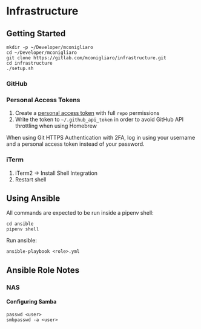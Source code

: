 # Infrastructure

## Getting Started

    mkdir -p ~/Developer/mconigliaro
    cd ~/Developer/mconigliaro
    git clone https://gitlab.com/mconigliaro/infrastructure.git
    cd infrastructure
    ./setup.sh

### GitHub

### Personal Access Tokens

1. Create a [personal access token](https://github.com/settings/tokens) with full `repo` permissions
1. Write the token to `~/.github_api_token` in order to avoid GitHub API throttling when using Homebrew

When using Git HTTPS Authentication with 2FA, log in using your username and a personal access token instead of your password.

### iTerm

1. iTerm2 -> Install Shell Integration
1. Restart shell

## Using Ansible

All commands are expected to be run inside a pipenv shell:

    cd ansible
    pipenv shell

Run ansible:

    ansible-playbook <role>.yml

## Ansible Role Notes

### NAS

#### Configuring Samba

    passwd <user>
    smbpasswd -a <user>
